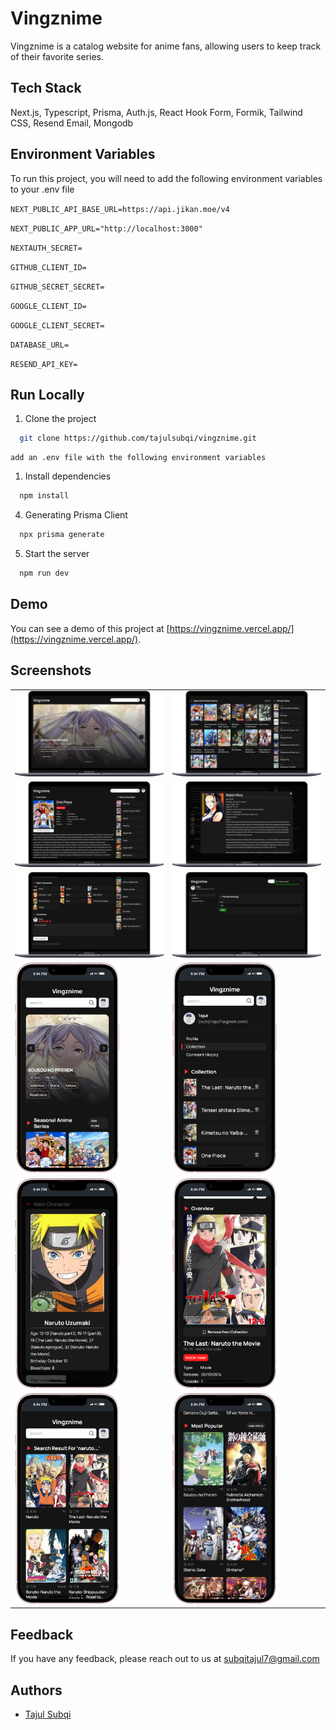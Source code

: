 # Vingznime

Vingznime is a catalog website for anime fans, allowing users to keep track of their favorite series.

## Tech Stack

Next.js, Typescript, Prisma, Auth.js, React Hook Form, Formik, Tailwind CSS, Resend Email, Mongodb

## Environment Variables

To run this project, you will need to add the following environment variables to your .env file

`NEXT_PUBLIC_API_BASE_URL=https://api.jikan.moe/v4`

`NEXT_PUBLIC_APP_URL="http://localhost:3000"`

`NEXTAUTH_SECRET=`

`GITHUB_CLIENT_ID=`

`GITHUB_SECRET_SECRET=`

`GOOGLE_CLIENT_ID=`

`GOOGLE_CLIENT_SECRET=`

`DATABASE_URL=`

`RESEND_API_KEY=`

## Run Locally

1. Clone the project

```bash
  git clone https://github.com/tajulsubqi/vingznime.git
```

    add an .env file with the following environment variables

1. Install dependencies

```bash
  npm install
```

4. Generating Prisma Client

```bash
  npx prisma generate
```

5. Start the server

```bash
  npm run dev
```

## Demo

You can see a demo of this project at [https://vingznime.vercel.app/](https://vingznime.vercel.app/).

## Screenshots

<table>
  <tr>
    <td><img src="./public/screenshots/desk-6.png" alt="App Screenshot" width="100%"></td>
    <td><img src="./public/screenshots/desk-5.png" alt="App Screenshot" width="100%"></td>
  </tr>
  <tr>
    <td><img src="./public/screenshots/desk-4.png" alt="App Screenshot" width="100%"></td>
   <td><img src="./public/screenshots/desk-2.png" alt="App Screenshot" width="100%"></td>
  </tr>
  <tr>
    <td><img src="./public/screenshots/desk-3.png" alt="App Screenshot" width="100%"></td>
   <td><img src="./public/screenshots/desk-1.png" alt="App Screenshot" width="100%"></td>
  </tr>


  <tr>
   <td><img src="./public/screenshots/mobile-1.png" alt="App Screenshot" width="70%"></td>
    <td><img src="./public/screenshots/mobile-2.png" alt="App Screenshot" width="70%"></td>
  </tr>
  <tr>
   <td><img src="./public/screenshots/mobile-3.png" alt="App Screenshot" width="70%"></td>
    <td><img src="./public/screenshots/mobile-4.png" alt="App Screenshot" width="70%"></td>
  </tr>
  <tr>
   <td><img src="./public/screenshots/mobile-5.png" alt="App Screenshot" width="70%"></td>
    <td><img src="./public/screenshots/mobile-6.png" alt="App Screenshot" width="70%"></td>
  </tr>

</table>

## Feedback

If you have any feedback, please reach out to us at [subqitajul7@gmail.com](mailto:subqitajul7@gmail.com)

## Authors

- [Tajul Subqi](https://github.com/tajulsubqi)
